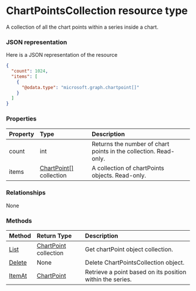 # ChartPointsCollection resource type

A collection of all the chart points within a series inside a chart.

### JSON representation

Here is a JSON representation of the resource

<!-- {
  "blockType": "resource",
  "optionalProperties": [

  ],
  "@odata.type": "microsoft.graph.chartpointscollection"
}-->

```json
{
  "count": 1024,
  "items": [
    {
      "@odata.type": "microsoft.graph.chartpoint[]"
    }
  ]
}

```
### Properties
| Property	   | Type	|Description|
|:---------------|:--------|:----------|
|count|int|Returns the number of chart points in the collection. Read-only.|
|items|[ChartPoint[]](chartpoint[].md) collection|A collection of chartPoints objects. Read-only.|

### Relationships
None


### Methods

| Method		   | Return Type	|Description|
|:---------------|:--------|:----------|
|[List](../api/chartpoint_list.md) | [ChartPoint](chartpoint.md) collection |Get chartPoint object collection. |
|[Delete](../api/chartpointscollection_delete.md) | None |Delete ChartPointsCollection object. |
|[ItemAt](../api/chartpointscollection_itemat.md)|[ChartPoint](chartpoint.md)|Retrieve a point based on its position within the series.|

<!-- uuid: 8fcb5dbc-d5aa-4681-8e31-b001d5168d79
2015-10-25 14:57:30 UTC -->
<!-- {
  "type": "#page.annotation",
  "description": "ChartPointsCollection resource",
  "keywords": "",
  "section": "documentation",
  "tocPath": ""
}-->